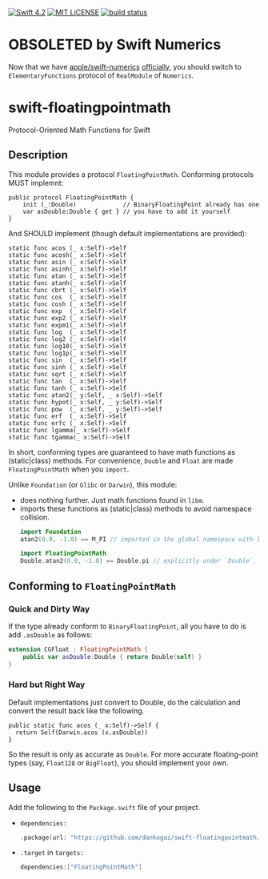 [![Swift 4.2](https://img.shields.io/badge/swift-4.2-brightgreen.svg)](https://swift.org)
[![MIT LiCENSE](https://img.shields.io/badge/license-MIT-brightgreen.svg)](LICENSE)
[![build status](https://secure.travis-ci.org/dankogai/swift-floatingpointmath.png)](http://travis-ci.org/dankogai/swift-floatingpointmath)

# OBSOLETED by Swift Numerics

Now that we have [apple/swift-numerics] [officially], you should switch to `ElementaryFunctions` protocol of `RealModule` of `Numerics`.

[apple/swift-numerics]: https://github.com/apple/swift-numerics
[officially]: https://swift.org/blog/numerics/

# swift-floatingpointmath
Protocol-Oriented Math Functions for Swift


## Description

This module provides a protocol `FloatingPointMath`.  Conforming protocols MUST implemnt:

```
public protocol FloatingPointMath {
    init (_:Double)             // BinaryFloatingPoint already has one
    var asDouble:Double { get } // you have to add it yourself
}
```

And SHOULD implement (though default implementations are provided):

```
static func acos (_ x:Self)->Self
static func acosh(_ x:Self)->Self
static func asin (_ x:Self)->Self
static func asinh(_ x:Self)->Self
static func atan (_ x:Self)->Self
static func atanh(_ x:Self)->Self
static func cbrt (_ x:Self)->Self
static func cos  (_ x:Self)->Self
static func cosh (_ x:Self)->Self
static func exp  (_ x:Self)->Self
static func exp2 (_ x:Self)->Self
static func expm1(_ x:Self)->Self
static func log  (_ x:Self)->Self
static func log2 (_ x:Self)->Self
static func log10(_ x:Self)->Self
static func log1p(_ x:Self)->Self
static func sin  (_ x:Self)->Self
static func sinh (_ x:Self)->Self
static func sqrt (_ x:Self)->Self
static func tan  (_ x:Self)->Self
static func tanh (_ x:Self)->Self
static func atan2(_ y:Self, _ x:Self)->Self
static func hypot(_ x:Self, _ y:Self)->Self
static func pow  (_ x:Self, _ y:Self)->Self
static func erf  (_ x:Self)->Self
static func erfc (_ x:Self)->Self
static func lgamma(_ x:Self)->Self
static func tgamma(_ x:Self)->Self
```

In short, conforming types are guaranteed to have math functions as (static|class) methods.  For convenience, `Double` and `Float` are made `FloatingPointMath` when you `import`.

Unlike `Foundation` (or `Glibc` or `Darwin`), this module:

* does nothing further.  Just math functions found in `libm`.
* imports these functions as (static|class) methods to avoid namespace collision.
  ```swift
  import Foundation
  atan2(0.0, -1.0) == M_PI // imported in the global namespace with lots of other symbols
  ```
  ```swift
  import FloatingPointMath
  Double.atan2(0.0, -1.0) == Double.pi // explicitly under `Double`.
  ```

## Conforming to `FloatingPointMath`

### Quick and Dirty Way

If the type already conform to `BinaryFloatingPoint`, all you have to do is add `.asDouble` as follows:

```swift
extension CGFloat : FloatingPointMath {
    public var asDouble:Double { return Double(self) }
}
```

### Hard but Right Way

Default implementations just convert to Double, do the calculation and convert the result back like the following.

```
public static func acos (_ x:Self)->Self { 
  return Self(Darwin.acos (x.asDouble))
}
```

So the result is only as accurate as `Double`.  For more accurate floating-point types (say, `Float128` or `BigFloat`), you should implement your own.

## Usage

Add the following to the `Package.swift` file of your project.

* `dependencies:`
  ```swift
  .package(url: "https://github.com/dankogai/swift-floatingpointmath.git", from: "0.0.7")
  ```

* `.target` in `targets:`
  ```swift
  dependencies:["FloatingPointMath"]
  ```

